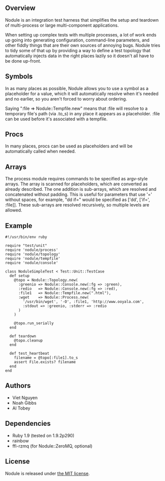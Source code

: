Overview
--------

Nodule is an integration test harness that simplifies the setup and teardown of multi-process
or large multi-component applications.

When setting up complex tests with multiple processes, a lot of work ends up going into generating
configuration, command-line parameters, and other fiddly things that are their own sources
of annoying bugs. Nodule tries to tidy some of that up by providing a way to define a test
topology that automatically injects data in the right places lazily so it doesn't all have to
be done up-front.

Symbols
-------

In as many places as possible, Nodule allows you to use a symbol as a placeholder for a value,
which it will automatically resolve when it's needed and no earlier, so you aren't forced to worry
about ordering.

Saying ":file => Nodule::Tempfile.new" means that :file will resolve to a temporary file's path
(via .to_s) in any place it appears as a placeholder. :file can be used before it's associated with
a tempfile.

Procs
-----

In many places, procs can be used as placeholders and will be automatically called when needed.

Arrays
------

The process module requires commands to be specified as argv-style arrays. The array is scanned
for placeholders, which are converted as already described. The one addition is sub-arrays, which
are resolved and concatenated without padding. This is useful for parameters that use '=' without
spaces, for example, "dd if=<filename>" would be specified as ['dd', ['if=', :file]]. These sub-arrays
are resolved recursively, so multiple levels are allowed.

Example
-------

    #!/usr/bin/env ruby
    
    require "test/unit"
    require 'nodule/process'
    require 'nodule/topology'
    require 'nodule/tempfile'
    require 'nodule/console'
    
    class NoduleSimpleTest < Test::Unit::TestCase
      def setup
        @topo = Nodule::Topology.new(
          :greenio => Nodule::Console.new(:fg => :green),
          :redio   => Nodule::Console.new(:fg => :red),
          :file1   => Nodule::Tempfile.new(".html"),
          :wget    => Nodule::Process.new(
            '/usr/bin/wget', '-O', :file1, 'http://www.ooyala.com',
            :stdout => :greenio, :stderr => :redio
          )
        )
    
        @topo.run_serially
      end
    
      def teardown
        @topo.cleanup
      end
    
      def test_heartbeat
        filename = @topo[:file1].to_s
        assert File.exists? filename
      end
    end

Authors
-------

* Viet Nguyen
* Noah Gibbs
* Al Tobey

Dependencies
------------

* Ruby 1.9 (tested on 1.9.2p290)
* rainbow
* ffi-rzmq (for Nodule::ZeroMQ, optional)

License
-------

Nodule is released under [the MIT license](http://www.opensource.org/licenses/mit-license.php).

